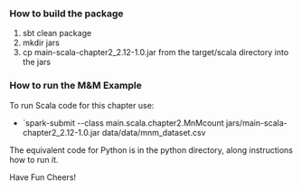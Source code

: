 ### How to build the package
 1. sbt clean package
 2. mkdir jars
 3. cp main-scala-chapter2_2.12-1.0.jar from the target/scala directory into the jars

### How to run the M&M Example
To run Scala code for this chapter use:

 * `spark-submit --class main.scala.chapter2.MnMcount jars/main-scala-chapter2_2.12-1.0.jar data/data/mnm_dataset.csv

The equivalent code for Python is in the python directory, along instructions how to run it.

Have Fun
Cheers!
